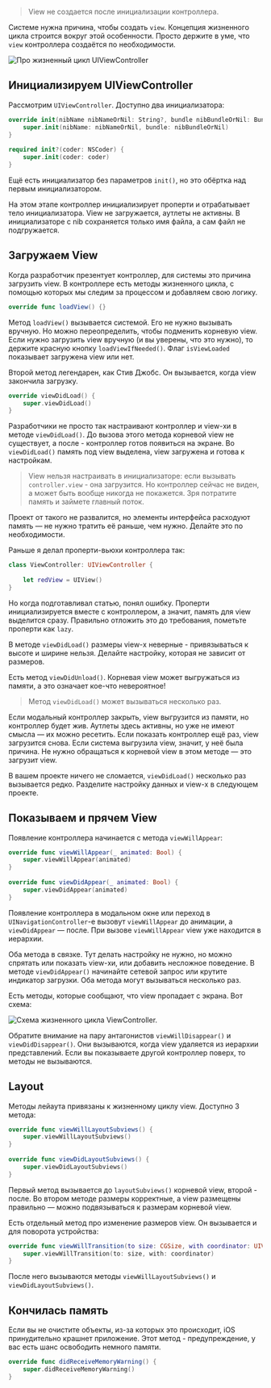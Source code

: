 > View не создается после инициализации контроллера.

Системе нужна причина, чтобы создать `view`. Концепция жизненного цикла строится вокруг этой особенности. Просто держите в уме, что `view` контроллера создаётся по необходимости.

![Про жизненный цикл `UIViewController`](https://cdn.sparrowcode.io/tutorials/uiviewcontroller-lifecycle/hello.jpg)

## Инициализируем UIViewController

Рассмотрим `UIViewController`. Доступно два инициализатора:

```swift
override init(nibName nibNameOrNil: String?, bundle nibBundleOrNil: Bundle?) {
    super.init(nibName: nibNameOrNil, bundle: nibBundleOrNil)
}
    
required init?(coder: NSCoder) {
    super.init(coder: coder)
}
```

Ещё есть инициализатор без параметров `init()`, но это обёртка над первым инициализатором.

На этом этапе контроллер инициализирует проперти и отрабатывает тело инициализатора. View не загружается, аутлеты не активны. В инициализаторе с nib сохраняется только имя файла, а сам файл не подгружается.

## Загружаем View

Когда разработчик презентует контроллер, для системы это причина загрузить view. В контроллере есть методы жизненного цикла, с помощью которых мы следим за процессом и добавляем свою логику.

```swift
override func loadView() {}
```

Метод `loadView()` вызывается системой. Его не нужно вызывать вручную. Но можно переопределить, чтобы подменить корневую view. Если нужно загрузить view вручную (и вы уверены, что это нужно), то держите красную кнопку `loadViewIfNeeded()`. Флаг `isViewLoaded` показывает загружена view или нет.

Второй метод легендарен, как Стив Джобс. Он вызывается, когда view закончила загрузку.

```swift
override viewDidLoad() {
    super.viewDidLoad()
}
```

Разработчики не просто так настраивают контроллер и view-хи в методе `viewDidLoad()`. До вызова этого метода корневой view не существует, а после - контроллер готов появиться на экране. Во `viewDidLoad()` память под view выделена, view загружена и готова к настройкам.

> View нельзя настраивать в инициализаторе: если вызывать `controller.view` - она загрузится. Но контроллер сейчас не виден, а может быть вообще никогда не покажется. Зря потратите память и займете главный поток.

Проект от такого не развалится, но элементы интерфейса расходуют память — не нужно тратить её раньше, чем нужно. Делайте это по необходимости.

Раньше я делал проперти-вьюхи контроллера так:

```swift
class ViewController: UIViewController {
    
    let redView = UIView()
}
```

Но когда подготавливал статью, понял ошибку. Проперти инициализируется вместе с контроллером, а значит, память для view выделится сразу. Правильно отложить это до требования, пометьте проперти как `lazy`.

В методе `viewDidLoad()` размеры view-х неверные - привязываться к высоте и ширине нельзя. Делайте настройку, которая не зависит от размеров.

Есть метод `viewDidUnload()`. Корневая view может выгружаться из памяти, а это означает кое-что невероятное!

> Метод `viewDidLoad()` может вызываться несколько раз.

Если модальный контроллер закрыть, view выгрузится из памяти, но контроллер будет жив. Аутлеты здесь активны, но уже не имеют смысла — их можно ресетить. Если показать контроллер ещё раз, view загрузится снова. Если система выгрузила view, значит, у неё была причина. Не нужно обращаться к корневой view в этом методе — это загрузит view.

В вашем проекте ничего не сломается, `viewDidLoad()` несколько раз вызывается редко. Разделите настройку данных и view-х в следующем проекте.

## Показываем и прячем View

Появление контроллера начинается с метода `viewWillAppear`:

```swift
override func viewWillAppear(_ animated: Bool) {
    super.viewWillAppear(animated)
}
    
override func viewDidAppear(_ animated: Bool) {
    super.viewDidAppear(animated)
}
```

Появление контроллера в модальном окне или переход в `UINavigationController`-e вызовут `viewWillAppear` до анимации, а `viewDidAppear` — после. При вызове `viewWillAppear` view уже находится в иерархии.

Оба метода в связке. Тут делать настройку не нужно, но можно спрятать или показать view-хи, или добавить несложное поведение. В методе `viewDidAppear()` начинайте сетевой запрос или крутите индикатор загрузки. Оба метода могут вызываться несколько раз.

Есть методы, которые сообщают, что view пропадает с экрана. Вот схема:

![Схема жизненного цикла `ViewController`.](https://cdn.sparrowcode.io/tutorials/uiviewcontroller-lifecycle/header.jpg)

Обратите внимание на пару антагонистов `viewWillDisappear()` и `viewDidDisappear()`. Они вызываются, когда view удаляется из иерархии представлений. Если вы показываете другой контроллер поверх, то методы не вызываются.

## Layout

Методы лейаута привязаны к жизненному циклу view. Доступно 3 метода:

```swift
override func viewWillLayoutSubviews() {
    super.viewWillLayoutSubviews()
}
    
override func viewDidLayoutSubviews() {
    super.viewDidLayoutSubviews()
}
```

Первый метод вызывается до `layoutSubviews()` корневой view, второй - после. Во втором методе размеры корректные, а view размещены правильно — можно подвязываться к размерам корневой view.

Есть отдельный метод про изменение размеров view. Он вызывается и для поворота устройства:

```swift
override func viewWillTransition(to size: CGSize, with coordinator: UIViewControllerTransitionCoordinator) {
    super.viewWillTransition(to: size, with: coordinator)
}
```

После него вызываются методы `viewWillLayoutSubviews()` и `viewDidLayoutSubviews()`.

## Кончилась память

Если вы не очистите объекты, из-за которых это происходит, iOS принудительно крашнет приложение. Этот метод - предупреждение, у вас есть шанс освободить немного памяти.

```swift
override func didReceiveMemoryWarning() {
    super.didReceiveMemoryWarning()
}
```
